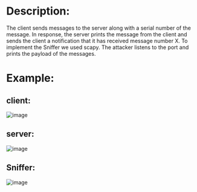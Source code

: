 # Description:
The client sends messages to the server along with a serial number of the message. In response, the server prints the message from the client and sends the client a notification that it has received message number X.
To implement the Sniffer we used scapy. The attacker listens to the port and prints the payload of the messages.

# Example:

## client:
![image](https://user-images.githubusercontent.com/100790447/197334182-9d0717f0-1e05-430a-a83e-6b0cea1209a5.png)

## server:
![image](https://user-images.githubusercontent.com/100790447/197334267-190aa829-8866-4fd5-9fe0-124ddf0d9f34.png)

## Sniffer:
![image](https://user-images.githubusercontent.com/100790447/197334287-5b54b177-5b43-4931-89cb-d9b4adb4367a.png)

